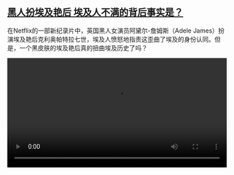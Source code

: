 <!--1685260026000-->
[黑人扮埃及艳后 埃及人不满的背后事实是？](https://www.dw.com/zh/%E9%BB%91%E4%BA%BA%E6%89%AE%E5%9F%83%E5%8F%8A%E8%89%B3%E5%90%8E%20%E5%9F%83%E5%8F%8A%E4%BA%BA%E4%B8%8D%E6%BB%A1%E7%9A%84%E8%83%8C%E5%90%8E%E4%BA%8B%E5%AE%9E%E6%98%AF%EF%BC%9F/a-65710226)
------

<p>在Netflix的一部新纪录片中，英国黑人女演员阿黛尔-詹姆斯（Adele James）扮演埃及艳后克利奥帕特拉七世，埃及人愤怒地指责这歪曲了埃及的身份认同。但是，一个黑皮肤的埃及艳后真的扭曲埃及历史了吗？</small></p><video src="https://tvdownloaddw-a.akamaihd.net/dwtv_video/flv/vdt_zh/2023/bchi230523_001_cleopatra_1_01r_AVC_1280x720.mp4" controls style="width:100%"></video>
